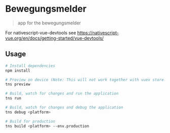 # Bewegungsmelder

> app for the bewegungsmelder

For nativescript-vue-devtools see https://nativescript-vue.org/en/docs/getting-started/vue-devtools/

## Usage

``` bash
# Install dependencies
npm install

# Preview on device (Note: This will not work together with vuex store!)
tns preview

# Build, watch for changes and run the application
tns run

# Build, watch for changes and debug the application
tns debug <platform>

# Build for production
tns build <platform> --env.production


```

